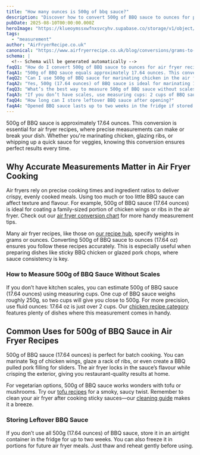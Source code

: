 ```yaml
---
title: "How many ounces is 500g of bbq sauce?"
description: "Discover how to convert 500g of BBQ sauce to ounces for perfect air fryer recipes. Get the exact measurement and cooking tips here."
pubDate: 2025-08-10T00:00:00.000Z
heroImage: "https://klueoymssxwfnxsvcyhv.supabase.co/storage/v1/object/public/Shmucket/how-many-ounces-is-500g-of-bbq-sauce.webp"
tags:
  - "measurement"
author: "AirFryerRecipe.co.uk"
canonical: "https://www.airfryerrecipe.co.uk/blog/conversions/grams-to-ounces/how-many-ounces-is-500g-of-bbq-sauce"
schema: |
  <!-- Schema will be generated automatically -->
faqQ1: "How do I convert 500g of BBQ sauce to ounces for air fryer recipes?"
faqA1: "500g of BBQ sauce equals approximately 17.64 ounces. This conversion is useful for air fryer recipes where precise measurements ensure even cooking and perfect flavour. Use a kitchen scale for accuracy, or estimate with measuring cups (2 cups ≈ 500g)."
faqQ2: "Can I use 500g of BBQ sauce for marinating chicken in the air fryer?"
faqA2: "Yes, 500g (17.64 ounces) of BBQ sauce is ideal for marinating 1kg of chicken wings or thighs in the air fryer. The sauce coats evenly, and the air fryer crisps the skin while keeping the meat juicy. For best results, marinate for at least 30 minutes before cooking."
faqQ3: "What’s the best way to measure 500g of BBQ sauce without scales?"
faqA3: "If you don’t have scales, use measuring cups: 2 cups of BBQ sauce roughly equals 500g (17.64 ounces). For more precision, fluid ounces can help—17.64 oz is just over 2 cups. This method works well for most air fryer recipes."
faqQ4: "How long can I store leftover BBQ sauce after opening?"
faqA4: "Opened BBQ sauce lasts up to two weeks in the fridge if stored in an airtight container. For longer storage, freeze portions of your 500g (17.64 oz) batch and thaw as needed. Always check for spoilage before reheating for air fryer dishes."
---
```

<p>500g of BBQ sauce is approximately 17.64 ounces. This conversion is essential for air fryer recipes, where precise measurements can make or break your dish. Whether you're marinating chicken, glazing ribs, or whipping up a quick sauce for veggies, knowing this conversion ensures perfect results every time.</p>

<h2>Why Accurate Measurements Matter in Air Fryer Cooking</h2>  
<p>Air fryers rely on precise cooking times and ingredient ratios to deliver crispy, evenly cooked meals. Using too much or too little BBQ sauce can affect texture and flavour. For example, 500g of BBQ sauce (17.64 ounces) is ideal for coating a family-sized portion of chicken wings or ribs in the air fryer. Check out our <a href=https://www.airfryerrecipe.co.uk/air-fryer-conversion-chart>air fryer conversion chart</a> for more handy measurement tips.</p>  

<p>Many air fryer recipes, like those on <a href=https://www.airfryerrecipe.co.uk/recipes>our recipe hub</a>, specify weights in grams or ounces. Converting 500g of BBQ sauce to ounces (17.64 oz) ensures you follow these recipes accurately. This is especially useful when preparing dishes like sticky BBQ chicken or glazed pork chops, where sauce consistency is key.</p>  

<h3>How to Measure 500g of BBQ Sauce Without Scales</h3>  
<p>If you don’t have kitchen scales, you can estimate 500g of BBQ sauce (17.64 ounces) using measuring cups. One cup of BBQ sauce weighs roughly 250g, so two cups will give you close to 500g. For more precision, use fluid ounces: 17.64 oz is just over 2 cups. Our <a href=https://www.airfryerrecipe.co.uk/recipe-category/chicken>chicken recipe category</a> features plenty of dishes where this measurement comes in handy.</p>  

<h2>Common Uses for 500g of BBQ Sauce in Air Fryer Recipes</h2>  
<p>500g of BBQ sauce (17.64 ounces) is perfect for batch cooking. You can marinate 1kg of chicken wings, glaze a rack of ribs, or even create a BBQ pulled pork filling for sliders. The air fryer locks in the sauce’s flavour while crisping the exterior, giving you restaurant-quality results at home.</p>  

<p>For vegetarian options, 500g of BBQ sauce works wonders with tofu or mushrooms. Try our <a href=https://www.airfryerrecipe.co.uk/recipe-category/tofu>tofu recipes</a> for a smoky, saucy twist. Remember to clean your air fryer after cooking sticky sauces—our <a href=https://www.airfryerrecipe.co.uk/air-fryer-cleaner>cleaning guide</a> makes it a breeze.</p>  

<h3>Storing Leftover BBQ Sauce</h3>  
<p>If you don’t use all 500g (17.64 ounces) of BBQ sauce, store it in an airtight container in the fridge for up to two weeks. You can also freeze it in portions for future air fryer meals. Just thaw and reheat gently before using.</p>
